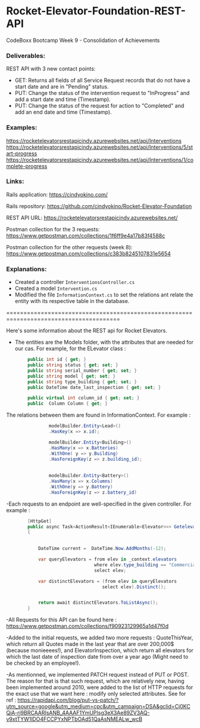 # Rocket-Elevator-Foundation-REST-API

CodeBoxx Bootcamp Week 9 - Consolidation of Achievements

### Deliverables:
REST API with 3 new contact points:
- GET: Returns all fields of all Service Request records that do not have a start date and are in "Pending" status.
- PUT: Change the status of the intervention request to "InProgress" and add a start date and time (Timestamp).
- PUT: Change the status of the request for action to "Completed" and add an end date and time (Timestamp).

### Examples:
https://rocketelevatorsrestapicindy.azurewebsites.net/api/Interventions
https://rocketelevatorsrestapicindy.azurewebsites.net/api/Interventions/5/start-progress
https://rocketelevatorsrestapicindy.azurewebsites.net/api/Interventions/1/complete-progress

### Links:
Rails application: https://cindyokino.com/

Rails repository: https://github.com/cindyokino/Rocket-Elevator-Foundation

REST API URL: https://rocketelevatorsrestapicindy.azurewebsites.net/

Postman collection for the 3 requests: https://www.getpostman.com/collections/1f6ff9e4a17b83f4588c

Postman collection for the other requests (week 8): https://www.getpostman.com/collections/c383b8245107831e5654

### Explanations:
- Created a controller `InterventionsController.cs`
- Created a model `Intervention.cs`
- Modified the file `InformationContext.cs` to set the relations ant relate the entity with its respective table in the database.

=======================================================================================

Here's some information about the REST api for Rocket Elevators.

- The entities are the Models folder, with the attributes that are needed for our cas. For example, for the ELevator class : 

```C#
        public int id { get; }
        public string status { get; set; }
        public string serial_number { get; set; }
        public string model { get; set; }
        public string type_building { get; set; }
        public DateTime date_last_inspection { get; set; }

        public virtual int column_id { get; set; }
        public  Column Column { get; }
```

The relations between them are found in InformationContext. For example :

```C#
                modelBuilder.Entity<Lead>()
                .HasKey(x => x.id);

                modelBuilder.Entity<Building>()
                .HasMany(x => x.Batteries)
                .WithOne( y => y.Building)
                .HasForeignKey(z => z.building_id);
                
                
                modelBuilder.Entity<Battery>()
                .HasMany(x => x.Columns)
                .WithOne(y => y.Battery)
                .HasForeignKey(z => z.battery_id)
```
-Each requests to an endpoint are well-specified in the given controller. For example :

```C#
        [HttpGet]
        public async Task<ActionResult<IEnumerable<Elevator>>> Getelevators()
        {
           

            DateTime current =  DateTime.Now.AddMonths(-12);

            var queryElevators = from elev in _context.elevators
                                 where elev.type_building == "Commercial" || elev.date_last_inspection < current
                                 select elev;

            var distinctElevators = (from elev in queryElevators
                                    select elev).Distinct();


            return await distinctElevators.ToListAsync();
        }
```
-All Requests for this API can be found here : https://www.getpostman.com/collections/f90923129965a1d47f0d

-Added to the initial requests, we added two more requests : QuoteThisYear, which return all Quotes made in the last year that are over 200,000$ (because monieeees!),
and ElevatorInspection, which return all elevators for which the last date of inspection date from over a year ago (Might need to be checked by an employee!).

-As mentionned, we implemented PATCH request instead of PUT or POST. The reason for that is that such request, which are relatively new, having been implemented around 2010, 
were added to the list of HTTP requests for the exact use that we want here : modify only selected attributes. See for ref :
https://rapidapi.com/blog/put-vs-patch/?utm_source=google&utm_medium=cpc&utm_campaign=DSA&gclid=Cj0KCQiA-rj9BRCAARIsANB_4AAAF1YmUPIsg3eX3Ae89ZV3AQ-v9xtTYW1lDO4FCCPYxNPTbOAd51QaAsNMEALw_wcB



